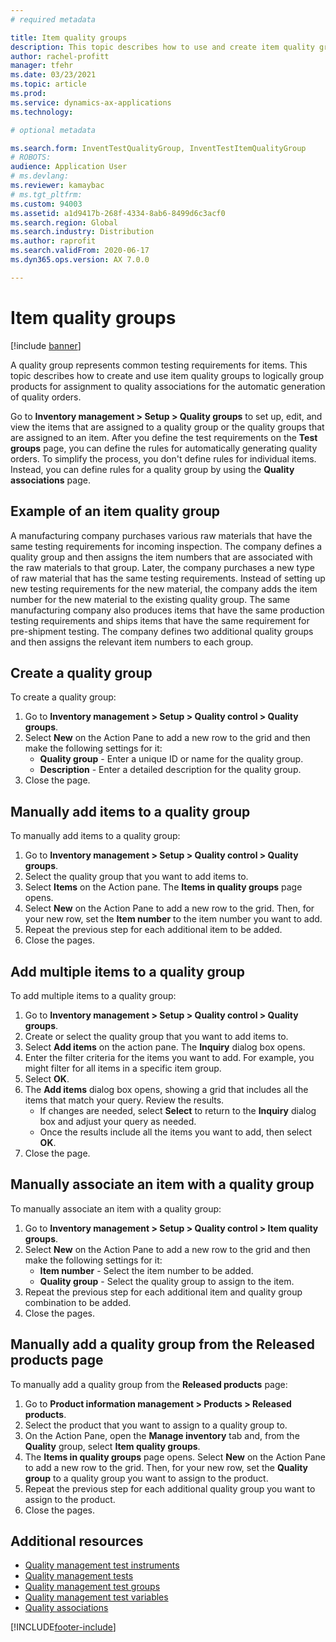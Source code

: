 ```yaml
---
# required metadata

title: Item quality groups
description: This topic describes how to use and create item quality groups to logically group products for assignment to a quality associations for the automatic generation of quality orders.
author: rachel-profitt
manager: tfehr
ms.date: 03/23/2021
ms.topic: article
ms.prod:
ms.service: dynamics-ax-applications
ms.technology:

# optional metadata

ms.search.form: InventTestQualityGroup, InventTestItemQualityGroup
# ROBOTS:
audience: Application User
# ms.devlang:
ms.reviewer: kamaybac
# ms.tgt_pltfrm:
ms.custom: 94003
ms.assetid: a1d9417b-268f-4334-8ab6-8499d6c3acf0
ms.search.region: Global
ms.search.industry: Distribution
ms.author: raprofit
ms.search.validFrom: 2020-06-17
ms.dyn365.ops.version: AX 7.0.0

---
```


# Item quality groups

[!include [banner](../includes/banner.md)]

A quality group represents common testing requirements for items. This topic describes how to create and use item quality groups to logically group products for assignment to quality associations for the automatic generation of quality orders.

Go to **Inventory management > Setup > Quality groups** to set up, edit, and view the items that are assigned to a quality group or the quality groups that are assigned to an item. After you define the test requirements on the **Test groups** page, you can define the rules for automatically generating quality orders. To simplify the process, you don't define rules for individual items. Instead, you can define rules for a quality group by using the **Quality associations** page.

## Example of an item quality group

A manufacturing company purchases various raw materials that have the same testing requirements for incoming inspection. The company defines a quality group and then assigns the item numbers that are associated with the raw materials to that group. Later, the company purchases a new type of raw material that has the same testing requirements. Instead of setting up new testing requirements for the new material, the company adds the item number for the new material to the existing quality group. The same manufacturing company also produces items that have the same production testing requirements and ships items that have the same requirement for pre-shipment testing. The company defines two additional quality groups and then assigns the relevant item numbers to each group.

## Create a quality group

To create a quality group:

1. Go to **Inventory management > Setup > Quality control > Quality groups**.
1. Select **New** on the Action Pane to add a new row to the grid and then make the following settings for it:
    - **Quality group** - Enter a unique ID or name for the quality group.
    - **Description** - Enter a detailed description for the quality group.
1. Close the page.

## Manually add items to a quality group

To manually add items to a quality group:

1. Go to **Inventory management > Setup > Quality control > Quality groups**.
1. Select the quality group that you want to add items to.
1. Select **Items** on the Action pane. The **Items in quality groups** page opens.
1. Select **New** on the Action Pane to add a new row to the grid. Then, for your new row, set the **Item number** to the item number you want to add.
1. Repeat the previous step for each additional item to be added.
1. Close the pages.

## Add multiple items to a quality group

To add multiple items to a quality group:

1. Go to **Inventory management > Setup > Quality control > Quality groups**.
1. Create or select the quality group that you want to add items to.
1. Select **Add items** on the action pane. The **Inquiry** dialog box opens.
1. Enter the filter criteria for the items you want to add. For example, you might filter for all items in a specific item group.
1. Select **OK**.
1. The **Add items** dialog box opens, showing a grid that includes all the items that match your query. Review the results.
    - If changes are needed, select **Select** to return to the **Inquiry** dialog box and adjust your query as needed.
    - Once the results include all the items you want to add, then select **OK**.
1. Close the page.

## Manually associate an item with a quality group

To manually associate an item with a quality group:

1. Go to **Inventory management > Setup > Quality control > Item quality groups**.
1. Select **New** on the Action Pane to add a new row to the grid and then make the following settings for it:
    - **Item number** - Select the item number to be added.
    - **Quality group** - Select the quality group to assign to the item.
1. Repeat the previous step for each additional item and quality group combination to be added.
1. Close the pages.

## Manually add a quality group from the Released products page

To manually add a quality group from the **Released products** page:

1. Go to **Product information management > Products > Released products**.
1. Select the product that you want to assign to a quality group to.
1. On the Action Pane, open the **Manage inventory** tab and, from the **Quality** group, select **Item quality groups**.
1. The **Items in quality groups** page opens. Select **New** on the Action Pane to add a new row to the grid. Then, for your new row, set the **Quality group** to a quality group you want to assign to the product.
1. Repeat the previous step for each additional quality group you want to assign to the product.
1. Close the pages.

## Additional resources

- [Quality management test instruments](quality-test-instruments.md)
- [Quality management tests](quality-tests.md)
- [Quality management test groups](quality-test-groups.md)
- [Quality management test variables](quality-test-variables.md)
- [Quality associations](quality-associations.md)


[!INCLUDE[footer-include](../../includes/footer-banner.md)]